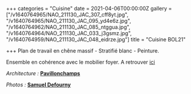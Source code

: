 +++
categories = "Cuisine"
date = 2021-04-06T00:00:00Z
gallery = ["/v1640764965/NAO_211130_JAC_307_cff8yt.jpg", "/v1640764965/NAO_211130_JAC_095_yd4e6z.jpg", "/v1640764962/NAO_211130_JAC_085_ntggua.jpg", "/v1640764964/NAO_211130_JAC_033_j3gsmz.jpg", "/v1640764959/NAO_211130_JAC_048_eidrze.jpg"]
title = "Cuisine BOL21"

+++
Plan de travail en chêne massif - Stratifié blanc - Peinture.

Ensemble en cohérence avec le mobilier foyer. A retrouver [ici](https://www.naos-atelier.be/creations/sejours/ "link")

_Architecture :_ [**Pavillonchamps**](https://www.pavillonchamps.be/ "link")

_Photos :_ [**Samuel Defourny**](https://www.smdf.be/ "Link")